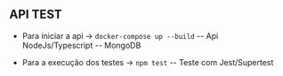 ## API TEST

- Para iniciar a api -> `docker-compose up --build`
-- Api NodeJs/Typescript
-- MongoDB

- Para a execução dos testes -> `npm test`
-- Teste com Jest/Supertest

